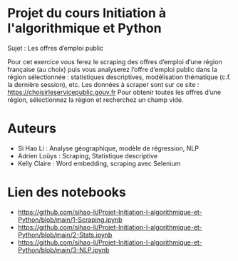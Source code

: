 # Projet du cours Initiation à l'algorithmique et Python

Sujet : Les offres d’emploi public

Pour cet exercice vous ferez le scraping des offres d’emploi d’une région française (au choix) puis vous analyserez l’offre d’emploi public dans la région sélectionnée : statistiques descriptives, modélisation thématique (c.f. la dernière session), etc.
Les données à scraper sont sur ce site : https://choisirleservicepublic.gouv.fr 
Pour obtenir toutes les offres d’une région, sélectionnez la région et recherchez un champ vide.

# Auteurs

- Si Hao Li : Analyse géographique, modèle de régression, NLP
- Adrien Loüys : Scraping, Statistique descriptive
- Kelly Claire : Word embedding, scraping avec Selenium

# Lien des notebooks

- https://github.com/sihao-li/Projet-Initiation-l-algorithmique-et-Python/blob/main/1-Scraping.ipynb
- https://github.com/sihao-li/Projet-Initiation-l-algorithmique-et-Python/blob/main/2-Stats.ipynb
- https://github.com/sihao-li/Projet-Initiation-l-algorithmique-et-Python/blob/main/3-NLP.ipynb

